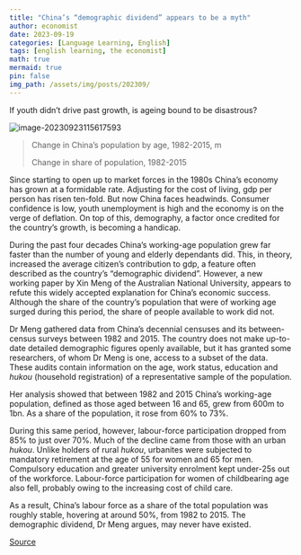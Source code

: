 ```yaml
---
title: "China’s “demographic dividend” appears to be a myth"
author: economist
date: 2023-09-19
categories: [Language Learning, English]
tags: [english learning, the economist]
math: true
mermaid: true
pin: false
img_path: /assets/img/posts/202309/
---
```


If youth didn’t drive past growth, is ageing bound to be disastrous?

![image-20230923115617593](image-20230923115617593.png)

> Change in China’s population by age, 1982-2015, m
>
> Change in share of population, 1982-2015

Since starting to open up to market forces in the 1980s China’s economy has grown at a formidable rate. Adjusting for the cost of living, gdp per person has risen ten-fold. But now China faces headwinds. Consumer confidence is low, youth unemployment is high and the economy is on the verge of deflation. On top of this, demography, a factor once credited for the country’s growth, is becoming a handicap.

During the past four decades China’s working-age population grew far faster than the number of young and elderly dependants did. This, in theory, increased the average citizen’s contribution to gdp, a feature often described as the country’s “demographic dividend”. However, a new working paper by Xin Meng of the Australian National University, appears to refute this widely accepted explanation for China’s economic success. Although the share of the country’s population that were of working age surged during this period, the share of people available to work did not.

Dr Meng gathered data from China’s decennial censuses and its between-census surveys between 1982 and 2015. The country does not make up-to-date detailed demographic figures openly available, but it has granted some researchers, of whom Dr Meng is one, access to a subset of the data. These audits contain information on the age, work status, education and *hukou* (household registration) of a representative sample of the population.

Her analysis showed that between 1982 and 2015 China’s working-age population, defined as those aged between 16 and 65, grew from 600m to 1bn. As a share of the population, it rose from 60% to 73%.

During this same period, however, labour-force participation dropped from 85% to just over 70%. Much of the decline came from those with an urban *hukou*. Unlike holders of rural *hukou*, urbanites were subjected to mandatory retirement at the age of 55 for women and 65 for men. Compulsory education and greater university enrolment kept under-25s out of the workforce. Labour-force participation for women of childbearing age also fell, probably owing to the increasing cost of child care.

As a result, China’s labour force as a share of the total population was roughly stable, hovering at around 50%, from 1982 to 2015. The demographic dividend, Dr Meng argues, may never have existed.



[Source](https://www.economist.com/graphic-detail/2023/09/19/chinas-demographic-dividend-appears-to-be-a-myth)

